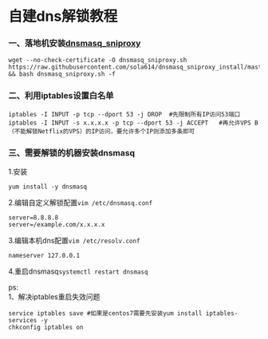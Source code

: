 # 自建dns解锁教程
### 一、落地机安装[dnsmasq_sniproxy](https://github.com/sola614/dnsmasq_sniproxy_install)
```
wget --no-check-certificate -O dnsmasq_sniproxy.sh https://raw.githubusercontent.com/sola614/dnsmasq_sniproxy_install/master/dnsmasq_sniproxy.sh && bash dnsmasq_sniproxy.sh -f
```
### 二、利用iptables设置白名单
```
iptables -I INPUT -p tcp --dport 53 -j DROP  #先限制所有IP访问53端口
iptables -I INPUT -s x.x.x.x -p tcp --dport 53 -j ACCEPT   #再允许VPS B（不能解锁Netflix的VPS）的IP访问，要允许多个IP则添加多条即可
```
### 三、需要解锁的机器安装dnsmasq
1.安装   
```
yum install -y dnsmasq
```
2.编辑自定义解锁配置`vim /etc/dnsmasq.conf`   
```
server=8.8.8.8
server=/example.com/x.x.x.x
```
3.编辑本机dns配置`vim /etc/resolv.conf`
```
nameserver 127.0.0.1
```
4.重启dnsmasq`systemctl restart dnsmasq`

ps:  
1、解决iptables重启失效问题
```
service iptables save #如果是centos7需要先安装yum install iptables-services -y
chkconfig iptables on
```
